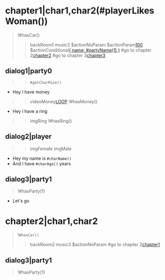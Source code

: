 # chapter1|char1,char2(#playerLikesWoman())
>!#hasCar()
>>backRoom1
>>music3
>$actionNoParam[]()
>$actionParam[100]()
>$actionConditional[{ name: #partyName(1) }](#hasParty(1))
>#go to chapter 2[chapter2]()
>#go to chapter 3[chapter3](#hasParty(1))

## dialog1|party0
>>`#getCharPose()`

* Hey I have money
>>videoMoney[LOOP]()
>!#hasMoney()

* Hey I have a ring
>>imgRing
>!#hasRing()

## dialog2|player
>>imgFemale[](#isFemale())
>>imgMale[](#isMale())

* Hey my name is `#charName()`
* And I have `#charAge()` years

## dialog3|party1
>!#hasParty(1)

* Let's go

# chapter2|char1,char2
>!`#hasCar()`
>>backRoom2
>>music3
>$actionNoParam[]()
>#go to chapter 2[chapter1]()

## dialog3|party1
>!#hasParty(1)
